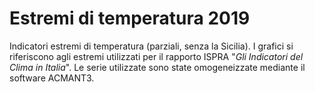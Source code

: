 # Estremi di temperatura 2019

Indicatori estremi di temperatura (parziali, senza la Sicilia). I grafici si riferiscono agli estremi utilizzati per il rapporto
ISPRA "*Gli Indicatori del Clima in Italia*". Le serie utilizzate sono state omogeneizzate mediante il software ACMANT3.


